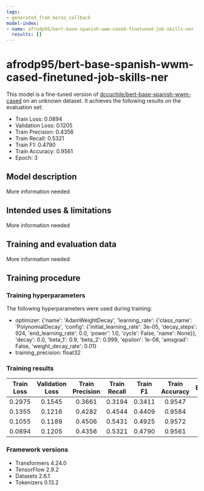 ```yaml
---
tags:
- generated_from_keras_callback
model-index:
- name: afrodp95/bert-base-spanish-wwm-cased-finetuned-job-skills-ner
  results: []
---
```


<!-- This model card has been generated automatically according to the information Keras had access to. You should
probably proofread and complete it, then remove this comment. -->

# afrodp95/bert-base-spanish-wwm-cased-finetuned-job-skills-ner

This model is a fine-tuned version of [dccuchile/bert-base-spanish-wwm-cased](https://huggingface.co/dccuchile/bert-base-spanish-wwm-cased) on an unknown dataset.
It achieves the following results on the evaluation set:
- Train Loss: 0.0894
- Validation Loss: 0.1205
- Train Precision: 0.4356
- Train Recall: 0.5321
- Train F1: 0.4790
- Train Accuracy: 0.9561
- Epoch: 3

## Model description

More information needed

## Intended uses & limitations

More information needed

## Training and evaluation data

More information needed

## Training procedure

### Training hyperparameters

The following hyperparameters were used during training:
- optimizer: {'name': 'AdamWeightDecay', 'learning_rate': {'class_name': 'PolynomialDecay', 'config': {'initial_learning_rate': 3e-05, 'decay_steps': 924, 'end_learning_rate': 0.0, 'power': 1.0, 'cycle': False, 'name': None}}, 'decay': 0.0, 'beta_1': 0.9, 'beta_2': 0.999, 'epsilon': 1e-08, 'amsgrad': False, 'weight_decay_rate': 0.01}
- training_precision: float32

### Training results

| Train Loss | Validation Loss | Train Precision | Train Recall | Train F1 | Train Accuracy | Epoch |
|:----------:|:---------------:|:---------------:|:------------:|:--------:|:--------------:|:-----:|
| 0.2975     | 0.1545          | 0.3661          | 0.3194       | 0.3411   | 0.9547         | 0     |
| 0.1355     | 0.1216          | 0.4282          | 0.4544       | 0.4409   | 0.9584         | 1     |
| 0.1055     | 0.1189          | 0.4506          | 0.5431       | 0.4925   | 0.9572         | 2     |
| 0.0894     | 0.1205          | 0.4356          | 0.5321       | 0.4790   | 0.9561         | 3     |


### Framework versions

- Transformers 4.24.0
- TensorFlow 2.9.2
- Datasets 2.6.1
- Tokenizers 0.13.2
